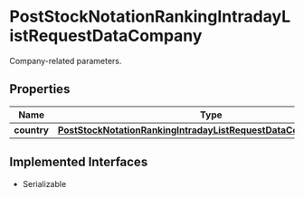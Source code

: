

# PostStockNotationRankingIntradayListRequestDataCompany

Company-related parameters.

## Properties

Name | Type | Description | Notes
------------ | ------------- | ------------- | -------------
**country** | [**PostStockNotationRankingIntradayListRequestDataCompanyCountry**](PostStockNotationRankingIntradayListRequestDataCompanyCountry.md) |  |  [optional]


## Implemented Interfaces

* Serializable


